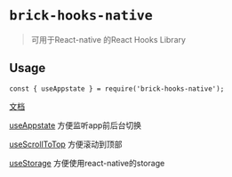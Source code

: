 # `brick-hooks-native`

> 可用于React-native 的React Hooks Library

## Usage

```
const { useAppstate } = require('brick-hooks-native');
```

[文档](https://terminus-org.erda.cloud/terminus/workBench/projects/213/apps/6541/repo/tree/master/packages/native/README.md) 

[useAppstate](./src/useAppstate/README.md) 方便监听app前后台切换

[useScrollToTop](./src/useScrollToTop/README.md) 方便滚动到顶部

[useStorage](./src/useStorage/README.md) 方便使用react-native的storage
